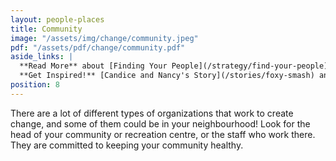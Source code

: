 ```yaml
---
layout: people-places
title: Community
image: "/assets/img/change/community.jpeg"
pdf: "/assets/pdf/change/community.pdf"
aside_links: |
  **Read More** about [Finding Your People](/strategy/find-your-people) and [Keeping Yourself Safe](/strategy/make-sure-you-re-safe)<br>
  **Get Inspired!** [Candice and Nancy's Story](/stories/foxy-smash) and [Monica's Story](/stories/monica-samuel)
position: 8
---
```

There are a lot of different types of organizations that work to create change, and some of them could be in your neighbourhood! Look for the head of your community or recreation centre, or the staff who work there. They are committed to keeping your community healthy.
